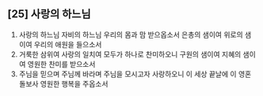 ## [25] 사랑의 하느님

1) 사랑의 하느님 자비의 하느님 우리의 몸과 맘 받으옵소서 은총의 샘이여 위로의 샘이여 우리의 애원을 들으소서
2) 거룩한 삼위여 사랑의 일치여 모두가 하나로 찬미하오니 구원의 샘이여 지혜의 샘이여 영원한 찬미를 받으소서
3) 주님을 믿으며 주님께 바라며 주님을 모시고자 사랑하오니 이 세상 끝날에 이 영혼 돌보사 영원한 행복을 주옵소서
